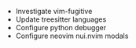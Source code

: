 - Investigate vim-fugitive
- Update treesitter languages
- Configure python debugger
- Configure neovim nui.nvim modals
